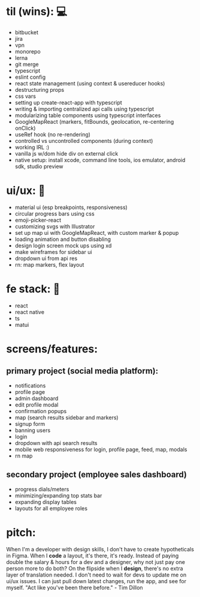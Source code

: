 # til (wins): 💻
- bitbucket
- jira
- vpn
- monorepo
- lerna
- git merge
- typescript
- eslint config
- react state management (using context & usereducer hooks)
- destructuring props
- css vars
- setting up create-react-app with typescript
- writing & importing centralized api calls using typescript 
- modularizing table components using typescript interfaces
- GoogleMapReact (markers, fitBounds, geolocation, re-centering onClick)
- useRef hook (no re-rendering)
- controlled vs uncontrolled components (during context)
- working IRL :)
- vanilla js w/dom hide div on external click
- native setup: install xcode, command line tools, ios emulator, android sdk, studio preview

# ui/ux: 🎨
- material ui (esp breakpoints, responsiveness)
- circular progress bars using css
- emoji-picker-react
- customizing svgs with Illustrator
- set up map ui with GoogleMapReact, with custom marker & popup
- loading animation and button disabling
- design login screen mock ups using xd
- make wireframes for sidebar ui
- dropdown ui from api res
- rn: map markers, flex layout

# fe stack: 🥞
- react
- react native
- ts
- matui

# screens/features: 

## primary project (social media platform): 
- notifications
- profile page
- admin dashboard
- edit profile modal
- confirmation popups
- map (search results sidebar and markers)
- signup form
- banning users
- login
- dropdown with api search results
- mobile web responsiveness for login, profile page, feed, map, modals
- rn map

## secondary project (employee sales dashboard)
- progress dials/meters
- minimizing/expanding top stats bar
- expanding display tables
- layouts for all employee roles

# pitch: 
When I'm a developer with design skills, I don't have to create hypotheticals in Figma. When I **code** a layout, it's there, it's ready. Instead of paying double the salary & hours for a dev and a designer, why not just pay one person more to do both? On the flipside when I **design**, there's no extra layer of translation needed. I don't need to wait for devs to update me on ui/ux issues. I can just pull down latest changes, run the app, and see for myself. 
"Act like you've been there before." - Tim Dillon